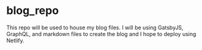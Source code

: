# blog_repo
This repo will be used to house my blog files. I will be using GatsbyJS, GraphQL, and markdown files to create the blog and I hope to deploy using Netlify.
